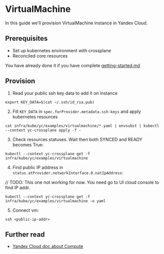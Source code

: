 # VirtualMachine

In this guide we'll provision VirtualMachine instance in Yandex Cloud.

## Prerequisites

* Set up kubernetes environment with crossplane
* Reconciled core resources

You have already done it if you have complete [getting-started.md](../../docs/getting-started.md)

## Provision

1. Read your public ssh key data to add it on instance

```shell
export KEY_DATA=$(cat ~/.ssh/id_rsa.pub)
```

2. Fill `KEY_DATA` in `spec.forProvider.metadata.ssh-keys` and apply kubernetes resources

```shell
cat infra/kube/yc/examples/virtualmachine/*.yaml | envsubst | kubectl --context yc-crossplane apply -f -
```

3. Check resources statuses. Wait then both SYNCED and READY becomes True:

```shell
kubectl --context yc-crossplane get -f infra/kube/yc/examples/virtualmachine
```

4. Find public IP address in `status.atProvider.networkInterface.0.natIpAddress`:

// TODO: This one not working for now. You need go to UI cloud console to find IP addr.

```shell
kubectl --context yc-crossplane get -f infra/kube/yc/examples/virtualmachine -o yaml
```

5. Connect vm:

```shell
ssh <public-ip-addr>
```

## Further read

* [Yandex Cloud doc about Compute](https://cloud.yandex.com/en-ru/services/compute)
